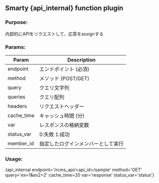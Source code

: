 ## Smarty {api_internal} function plugin

### Purpose:
内部的にAPIをリクエストして、応答をassignする

### Params:
Param | Description
--- | ---
endpoint | エンドポイント (必須)
method | メソッド (POST/GET)
query | クエリ文字列
queries | クエリ配列
headers | リクエストヘッダー
cache_time | キャッシュ時間 (分)
var | レスポンスの格納変数
status_var | 0:失敗 1:成功
member_id | 指定したログインメンバーとして実行

### Usage:
{api_internal endpoint='/rcms_api/<api_id>/sample' method='GET' query='ex=1&ex2=2' cache_time=20 var='response' status_var='status'}
